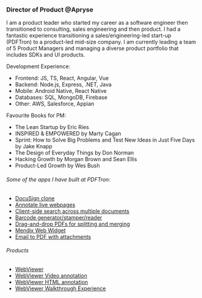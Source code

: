 ### Director of Product @Apryse
I am a product leader who started my career as a software engineer then transitioned to consulting, sales engineering and then product. I had a fantastic experience transitioning a sales/engineering-led start-up (PDFTron) to a product-led mid-size company. I am currently leading a team of 5 Product Managers and managing a diverse product portfolio that includes SDKs and UI products.

Development Experience:
- Frontend: JS, TS, React, Angular, Vue
- Backend: Node.js, Express, .NET, Java
- Mobile: Android Native, React Native
- Databases: SQL, MongoDB, Firebase
- Other: AWS, Salesforce, Appian

Favourite Books for PM:
- The Lean Startup by Eric Ries
- INSPIRED & EMPOWERED by Marty Cagan
- Sprint: How to Solve Big Problems and Test New Ideas in Just Five Days by Jake Knapp
- The Design of Everyday Things by Don Norman
- Hacking Growth by Morgan Brown and Sean Ellis
- Product-Led Growth by Wes Bush


###### Some of the apps I have built at PDFTron:
- [DocuSign clone](https://github.com/PDFTron/pdftron-sign-app)
- [Annotate live webpages](https://github.com/PDFTron/webviewer-html-annotate)
- [Client-side search across multiple documents](https://github.com/PDFTron/pdftron-document-search)
- [Barcode generator/stamper/reader](https://github.com/PDFTron/webviewer-barcode)
- [Drag-and-drop PDFs for splitting and merging](https://github.com/PDFTron/webviewer-document-merge)
- [Mendix Web Widget](https://github.com/PDFTron/webviewer-mendix-sample)
- [Email to PDF with attachments](https://github.com/PDFTron/nodejs-mail-to-pdf)

###### Products
- [WebViewer](https://www.npmjs.com/package/@pdftron/webviewer)
- [WebViewer Video annotation](https://www.npmjs.com/package/@pdftron/webviewer-video)
- [WebViewer HTML annotation](https://www.npmjs.com/package/@pdftron/webviewer-html)
- [WebViewer Walkthrough Experience](https://www.npmjs.com/package/@pdftron/webviewer-walkthrough)
